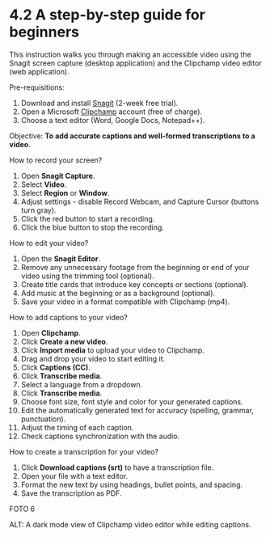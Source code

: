# 4.2 A step-by-step guide for beginners

This instruction walks you through making an accessible video using the Snagit screen capture (desktop application) and the Clipchamp video editor (web application).

Pre-requisitions:

1. Download and install [Snagit](https://www.techsmith.com/download/snagit) (2-week free trial).[](https://www.techsmith.com/download/snagit)
2. Open a Microsoft [Clipchamp](https://app.clipchamp.com/login) account (free of charge).
3. Choose a text editor (Word, Google Docs, Notepad++).

Objective: **To add accurate captions and well-formed transcriptions to a video**.

How to record your screen?

1. Open **Snagit Capture**.
2. Select **Video**.
3. Select **Region** or **Window**.
4. Adjust settings - disable Record Webcam, and Capture Cursor (buttons turn gray).
5. Click the red button to start a recording.
6. Click the blue button to stop the recording.

How to edit your video?

1. Open the **Snagit Editor**.
2. Remove any unnecessary footage from the beginning or end of your video using the trimming tool (optional).
3. Create title cards that introduce key concepts or sections (optional).
4. Add music at the beginning or as a background (optional).
5. Save your video in a format compatible with Clipchamp (mp4).

How to add captions to your video?

1. Open **Clipchamp**.
2. Click **Create a new video**.
3. Click **Import media** to upload your video to Clipchamp.
4. Drag and drop your video to start editing it.
5. Click **Captions (CC)**.
6. Click **Transcribe media**.
7. Select a language from a dropdown.
8. Click **Transcribe media**.
9. Choose font size, font style and color for your generated captions.
10. Edit the automatically generated text for accuracy (spelling, grammar, punctuation).
11. Adjust the timing of each caption.
12. Check captions synchronization with the audio.

How to create a transcription for your video?

1. Click **Download captions (srt)** to have a transcription file.
2. Open your file with a text editor.
3. Format the new text by using headings, bullet points, and spacing.
4. Save the transcription as PDF.

FOTO 6

ALT: A dark mode view of Clipchamp video editor while editing captions.